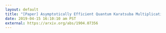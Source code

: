 ```yaml
---
layout: default
title: "[Paper] Asymptotically Efficient Quantum Karatsuba Multiplication"
date: 2019-04-15 16:10:10 am PST
external: https://arxiv.org/abs/1904.07356
---
```

